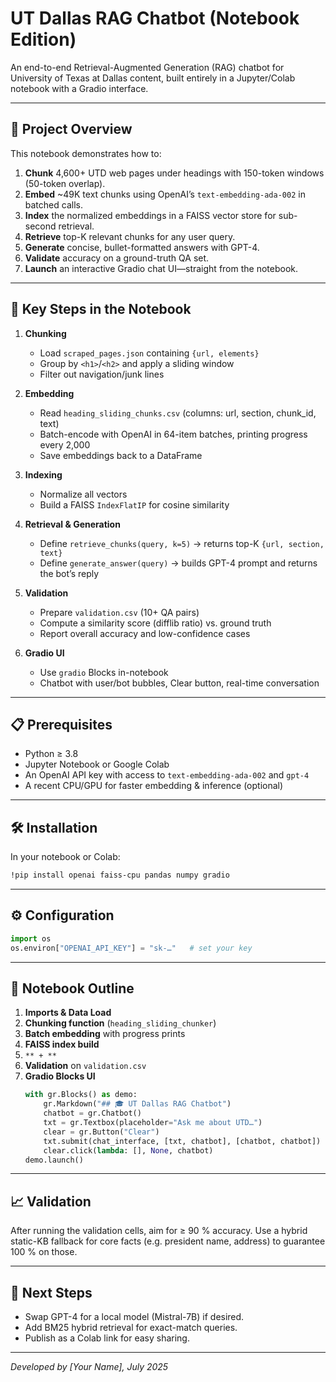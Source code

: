 # UT Dallas RAG Chatbot (Notebook Edition)

An end-to-end Retrieval-Augmented Generation (RAG) chatbot for University of Texas at Dallas content, built entirely in a Jupyter/Colab notebook with a Gradio interface.

---

## 🚀 Project Overview

This notebook demonstrates how to:

1. **Chunk** 4,600+ UTD web pages under headings with 150-token windows (50-token overlap).
2. **Embed** \~49K text chunks using OpenAI’s `text-embedding-ada-002` in batched calls.
3. **Index** the normalized embeddings in a FAISS vector store for sub-second retrieval.
4. **Retrieve** top-K relevant chunks for any user query.
5. **Generate** concise, bullet-formatted answers with GPT-4.
6. **Validate** accuracy on a ground-truth QA set.
7. **Launch** an interactive Gradio chat UI—straight from the notebook.

---

## 🔧 Key Steps in the Notebook

1. **Chunking**

   - Load `scraped_pages.json` containing `{url, elements}`
   - Group by `<h1>`/`<h2>` and apply a sliding window
   - Filter out navigation/junk lines

2. **Embedding**

   - Read `heading_sliding_chunks.csv` (columns: url, section, chunk\_id, text)
   - Batch-encode with OpenAI in 64-item batches, printing progress every 2,000
   - Save embeddings back to a DataFrame

3. **Indexing**

   - Normalize all vectors
   - Build a FAISS `IndexFlatIP` for cosine similarity

4. **Retrieval & Generation**

   - Define `retrieve_chunks(query, k=5)` → returns top-K `{url, section, text}`
   - Define `generate_answer(query)` → builds GPT-4 prompt and returns the bot’s reply

5. **Validation**

   - Prepare `validation.csv` (10+ QA pairs)
   - Compute a similarity score (difflib ratio) vs. ground truth
   - Report overall accuracy and low-confidence cases

6. **Gradio UI**

   - Use `gradio` Blocks in-notebook
   - Chatbot with user/bot bubbles, Clear button, real-time conversation

---

## 📋 Prerequisites

- Python ≥ 3.8
- Jupyter Notebook or Google Colab
- An OpenAI API key with access to `text-embedding-ada-002` and `gpt-4`
- A recent CPU/GPU for faster embedding & inference (optional)

---

## 🛠️ Installation

In your notebook or Colab:

```bash
!pip install openai faiss-cpu pandas numpy gradio
```

---

## ⚙️ Configuration

```python
import os
os.environ["OPENAI_API_KEY"] = "sk-…"   # set your key
```

---

## 📓 Notebook Outline

1. **Imports & Data Load**
2. **Chunking function** (`heading_sliding_chunker`)
3. **Batch embedding** with progress prints
4. **FAISS index build**
5. `** + **`
6. **Validation** on `validation.csv`
7. **Gradio Blocks UI**
   ```python
   with gr.Blocks() as demo:
       gr.Markdown("## 🎓 UT Dallas RAG Chatbot")
       chatbot = gr.Chatbot()
       txt = gr.Textbox(placeholder="Ask me about UTD…")
       clear = gr.Button("Clear")
       txt.submit(chat_interface, [txt, chatbot], [chatbot, chatbot])
       clear.click(lambda: [], None, chatbot)
   demo.launch()
   ```

---

## 📈 Validation

After running the validation cells, aim for ≥ 90 % accuracy. Use a hybrid static-KB fallback for core facts (e.g. president name, address) to guarantee 100 % on those.

---

## 🎯 Next Steps

- Swap GPT-4 for a local model (Mistral-7B) if desired.
- Add BM25 hybrid retrieval for exact-match queries.
- Publish as a Colab link for easy sharing.

---

*Developed by [Your Name], July 2025*


